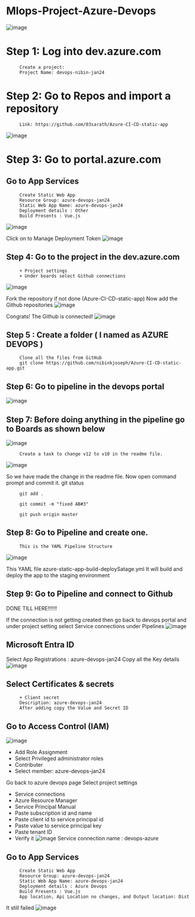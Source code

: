 # Mlops-Project-Azure-Devops
![image](https://github.com/nibinkjoseph/Mlops-Project-2-Azure-Devops/assets/63180074/ad618cac-f7db-4bdb-817b-848f0b92b7c7)





# Step 1: Log into dev.azure.com
         
         Create a project:
         Project Name: devops-nibin-jan24

# Step 2: Go to Repos and import a repository
         Link: https://github.com/03sarath/Azure-CI-CD-static-app
         
![image](https://github.com/nibinkjoseph/Mlops-Project-2-Azure-Devops/assets/63180074/15e1e47c-497f-437e-a101-adcd15ec4e21)

# Step 3: Go to portal.azure.com

## Go to App Services
         Create Static Web App
         Resource Group: azure-devops-jan24
         Static Web App Name: azure-devops-jan24
         Deployment details : Other
         Build Presents : Vue.js
![image](https://github.com/nibinkjoseph/Mlops-Project-2-Azure-Devops/assets/63180074/3b59e7f4-e644-48e0-9dcc-bb28ca0031c3)

Click on to Manage Deployment Token
![image](https://github.com/nibinkjoseph/Mlops-Project-2-Azure-Devops/assets/63180074/2d8d4dbe-90ac-4654-ab82-ed5e8c912c3c)

## Step 4: Go to the project in the dev.azure.com
         + Project settings
         + Under boards select Github connections
![image](https://github.com/nibinkjoseph/Mlops-Project-2-Azure-Devops/assets/63180074/c069b128-1053-4aaa-af99-8f379a127da4)

Fork the repository if not done (Azure-CI-CD-static-app)
Now add the Github repositories
![image](https://github.com/nibinkjoseph/Mlops-Project-2-Azure-Devops/assets/63180074/5f802795-3f55-4574-8fdf-65e9b904eb46)

Congrats!
The Github is connected!
![image](https://github.com/nibinkjoseph/Mlops-Project-2-Azure-Devops/assets/63180074/2f271289-8b8f-4b70-baad-108e89988f9c)

## Step 5 : Create a folder ( I named as AZURE DEVOPS )
         Clone all the files from GitHub
         git clone https://github.com/nibinkjoseph/Azure-CI-CD-static-app.git


## Step 6: Go to pipeline in the devops portal
![image](https://github.com/nibinkjoseph/Mlops-Project-2-Azure-Devops/assets/63180074/46e6bbf5-27ec-42e8-873b-f0edc714034f)

## Step 7: Before doing anything in the pipeline go to Boards as shown below
![image](https://github.com/nibinkjoseph/Mlops-Project-2-Azure-Devops/assets/63180074/69aec12d-2961-42e1-9e4d-5a9cbfd8e67b)

         Create a task to change v12 to v10 in the readme file.
![image](https://github.com/nibinkjoseph/Mlops-Project-2-Azure-Devops/assets/63180074/93ed968c-bc48-4fda-9ca0-fc26453881ff)

So we have made the change in the readme file.
Now open command prompt and commit it.
         git status
         
         git add .
         
         git commit -m "fixed AB#3"
         
         git push origin master

## Step 8: Go to Pipeline and create one.

         This is the YAML Pipeline Structure
![image](https://github.com/nibinkjoseph/Mlops-Project-2-Azure-Devops/assets/63180074/0163b467-5c1c-43cc-aa1f-3fe0633d1d86)

This YAML file azure-static-app-build-deploySatage.yml
It will build and deploy the app to the staging environment



## Step 9: Go to Pipeline and connect to Github

DONE TILL HERE!!!!!!








If the connection is not getting created then go back to devops portal and under project setting select Service connections under Pipelines
![image](https://github.com/nibinkjoseph/Mlops-Project-2-Azure-Devops/assets/63180074/a2d23ed9-9697-4cf2-b250-b991fe069c38)

## Microsoft Entra ID
Select App Registrations : azure-devops-jan24
Copy all the Key details
![image](https://github.com/nibinkjoseph/Mlops-Project-2-Azure-Devops/assets/63180074/9cc88c61-e441-4692-ae2d-28c4ca89bc29)

## Select Certificates & secrets
         + Client secret
         Description: azure-devops-jan24
         After adding copy the Value and Secret ID
## Go to Access Control (IAM)
![image](https://github.com/nibinkjoseph/Mlops-Project-2-Azure-Devops/assets/63180074/5462a949-3f6f-44f4-875f-7f86afe2afb0)
+ Add Role Assignment
+ Select Privileged administrator roles
+ Contributer
+ Select member: azure-devops-jan24

Go back to azure devops page
Select project settings
+ Service connections
+ Azure Resource Manager
+ Service Principal Manual
+ Paste subscription id and name
+ Paste client id to service principal id
+ Paste value to service principal key
+ Paste tenant ID
+ Verify it
![image](https://github.com/nibinkjoseph/Mlops-Project-2-Azure-Devops/assets/63180074/48a63530-4650-4ced-a768-7b8870193bf6)
Service connection name : devops-azure

## Go to App Services
         Create Static Web App
         Resource Group: azure-devops-jan24
         Static Web App Name: azure-devops-jan24
         Deployment details : Azure Devops
         Build Presents : Vue.js
         App location, Api Location no changes, and Output location: Dist
It still failed
![image](https://github.com/nibinkjoseph/Mlops-Project-2-Azure-Devops/assets/63180074/b85f5e71-a3f6-44e2-a755-8698fd718a0e)









